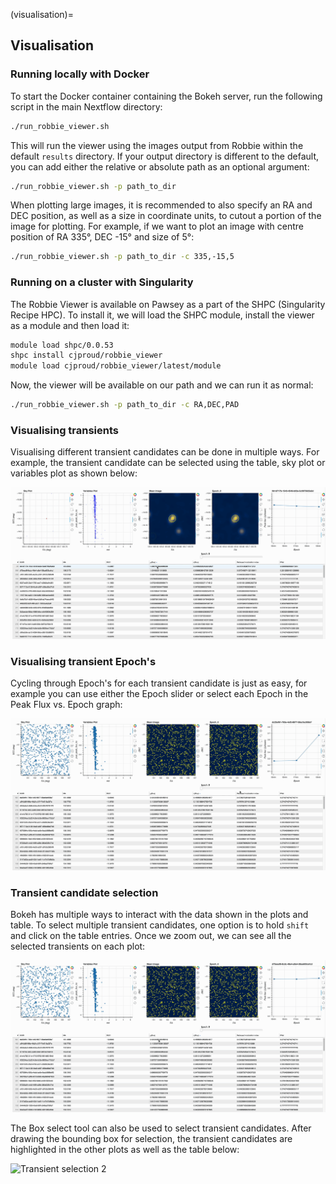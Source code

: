 (visualisation)=
## Visualisation

### Running locally with Docker
To start the Docker container containing the Bokeh server, run the following script in the main Nextflow directory:

``` bash
./run_robbie_viewer.sh
```

This will run the viewer using the images output from Robbie within the default ``results`` directory. If your output directory is different to the default, you can add either the relative or absolute path as an optional argument:

``` bash
./run_robbie_viewer.sh -p path_to_dir
```

When plotting large images, it is recommended to also specify an RA and DEC position, as well as a size in coordinate units, to cutout a portion of the image for plotting. For example, if we want to plot an image with centre position of RA 335°, DEC -15° and size of 5°:

``` bash
./run_robbie_viewer.sh -p path_to_dir -c 335,-15,5
```

### Running on a cluster with Singularity

The Robbie Viewer is available on Pawsey as a part of the SHPC (Singularity Recipe HPC). To install it, we will load the SHPC module, install the viewer as a module and then load it:

``` bash
module load shpc/0.0.53
shpc install cjproud/robbie_viewer
module load cjproud/robbie_viewer/latest/module
```

Now, the viewer will be available on our path and we can run it as normal:

``` bash
./run_robbie_viewer.sh -p path_to_dir -c RA,DEC,PAD
```


### Visualising transients 

Visualising different transient candidates can be done in multiple ways. For example, the transient candidate can be selected using the table, sky plot or variables plot as shown below:

![Cycling through different transients](images/Transient_Selector_Example.gif)

### Visualising transient Epoch's

Cycling through Epoch's for each transient candidate is just as easy, for example you can use either the Epoch slider or select each Epoch in the Peak Flux vs. Epoch graph:

![Cycling through different Epochs](images/Epoch_Example.gif)

### Transient candidate selection

Bokeh has multiple ways to interact with the data shown in the plots and table. To select multiple transient candidates, one option is to hold ``shift`` and click on the table entries. Once we zoom out, we can see all the selected transients on each plot:

![Transient selection 1](images/Selection_Example1.gif)

The Box select tool can also be used to select transient candidates. After drawing the bounding box for selection, the transient candidates are highlighted in the other plots as well as the table below:

![Transient selection 2](images/Selection_Example2.gif)